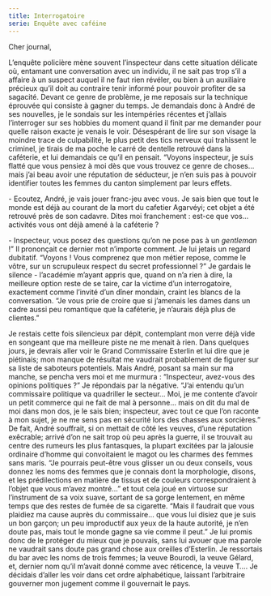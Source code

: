 ```yaml
---
title: Interrogatoire
serie: Enquête avec caféine
---
```


Cher journal,


L’enquête policière mène souvent l’inspecteur dans cette situation délicate où,
entamant une conversation avec un individu, il ne sait pas trop s’il a affaire
à un suspect auquel il ne faut rien révéler, ou bien à un auxiliaire précieux
qu’il doit au contraire tenir informé pour pouvoir profiter de sa sagacité.
Devant ce genre de problème, je me reposais sur la technique éprouvée qui
consiste à gagner du temps. Je demandais donc à André de ses nouvelles, je le
sondais sur les intempéries récentes et j’allais l’interroger sur ses hobbies
du moment quand il finit par me demander pour quelle raison exacte je venais le
voir. Désespérant de lire sur son visage la moindre trace de culpabilité, le
plus petit des tics nerveux qui trahissent le criminel, je tirais de ma poche
le carré de dentelle retrouvé dans la caféterie, et lui demandais ce qu’il en
pensait. “Voyons inspecteur, je suis flatté que vous pensiez à moi dès que vous
trouvez ce genre de choses… mais j’ai beau avoir une réputation de séducteur,
je n’en suis pas à pouvoir identifier toutes les femmes du canton simplement
par leurs effets.

\- Ecoutez, André, je vais jouer franc-jeu avec vous. Je sais bien que tout le
monde est déjà au courant de la mort du cafetier Agarvéyi; cet objet a été
retrouvé près de son cadavre. Dites moi franchement : est-ce que vos… activités
vous ont déjà amené à la caféterie ?

\- Inspecteur, vous posez des questions qu’on ne pose pas à un *gentleman* !”
Il prononçait ce dernier mot n’importe comment. Je lui jetais un regard
dubitatif. “Voyons ! Vous comprenez que mon métier repose, comme le vôtre, sur
un scrupuleux respect du secret professionnel ?” Je gardais le silence -
l’académie m’ayant appris que, quand on n’a rien à dire, la meilleure option
reste de se taire, car la victime d’un interrogatoire, exactement comme
l’invité d’un dîner mondain, craint les blancs de la conversation. “Je vous
prie de croire que si j’amenais les dames dans un cadre aussi peu romantique
que la caféterie, je n’aurais déjà plus de clientes.”

Je restais cette fois silencieux par dépit, contemplant mon verre déjà vide en
songeant que ma meilleure piste ne me menait à rien. Dans quelques jours, je
devrais aller voir le Grand Commissaire Esterlin et lui dire que je piétinais;
mon manque de résultat me vaudrait probablement de figurer sur sa liste de
saboteurs potentiels. Mais André, posant sa main sur ma manche, se pencha vers
moi et me murmura : “Inspecteur, avez-vous des opinions politiques ?” Je
répondais par la négative. “J’ai entendu qu’un commissaire politique va
quadriller le secteur… Moi, je me contente d’avoir un petit commerce qui ne
fait de mal à personne… mais on dit du mal de moi dans mon dos, je le sais
bien; inspecteur, avec tout ce que l’on raconte à mon sujet, je ne me sens pas
en sécurité lors des chasses aux sorcières.” De fait, André souffrait, si on
mettait de côté les veuves, d’une réputation exêcrable; arrivé d’on ne sait
trop où peu après la guerre, il se trouvait au centre des rumeurs les plus
fantasques, la plupart excitées par la jalousie ordinaire d’homme qui
convoitaient le magot ou les charmes des femmes sans maris. “Je pourrais
peut-être vous glisser un ou deux conseils, vous donnez les noms des femmes que
je connais dont la morphologie, disons, et les prédilections en matière de
tissus et de couleurs correspondraient à l’objet que vous m’avez montré…” et
tout cela joué en virtuose sur l’instrument de sa voix suave, sortant de sa
gorge lentement, en même temps que des restes de fumée de sa cigarette. “Mais
il faudrait que vous plaidiez ma cause auprès du commissaire… que vous lui
disiez que je suis un bon garçon; un peu improductif aux yeux de la haute
autorité, je n’en doute pas, mais tout le monde gagne sa vie comme il peut.” Je
lui promis donc de le protéger du mieux que je pouvais, sans lui avouer que ma
parole ne vaudrait sans doute pas grand chose aux oreilles d’Esterlin. Je
ressortais du bar avec les noms de trois femmes; la veuve Bourodi, la veuve
Gélard, et, dernier nom qu’il m’avait donné comme avec réticence, la veuve T….
Je décidais d’aller les voir dans cet ordre alphabétique, laissant l’arbitraire
gouverner mon jugement comme il gouvernait le pays.
